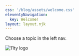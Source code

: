 ```yaml
---
css: '/blog/assets/welcome.css'
eleventyNavigation:
  key: Welcome!
layout: layout.njk
---
```


Choose a topic in the left nav.

![11ty logo](/blog/assets/11ty-logo.webp '11ty logo')
